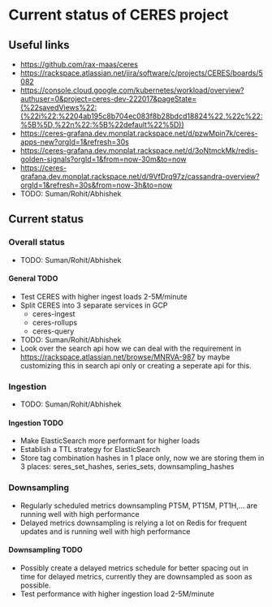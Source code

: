 # Current status of CERES project

## Useful links
* https://github.com/rax-maas/ceres
* https://rackspace.atlassian.net/jira/software/c/projects/CERES/boards/5082
* https://console.cloud.google.com/kubernetes/workload/overview?authuser=0&project=ceres-dev-222017&pageState=(%22savedViews%22:(%22i%22:%2204ab195c8b704ec083f8b28bdcd18824%22,%22c%22:%5B%5D,%22n%22:%5B%22default%22%5D))
* https://ceres-grafana.dev.monplat.rackspace.net/d/pzwMpin7k/ceres-apps-new?orgId=1&refresh=30s
* https://ceres-grafana.dev.monplat.rackspace.net/d/3oNtmckMk/redis-golden-signals?orgId=1&from=now-30m&to=now
* https://ceres-grafana.dev.monplat.rackspace.net/d/9VfDrq97z/cassandra-overview?orgId=1&refresh=30s&from=now-3h&to=now
* TODO: Suman/Rohit/Abhishek

## Current status

### Overall status
* TODO: Suman/Rohit/Abhishek

#### General TODO
* Test CERES with higher ingest loads 2-5M/minute
* Split CERES into 3 separate services in GCP
  * ceres-ingest
  * ceres-rollups
  * ceres-query
* TODO: Suman/Rohit/Abhishek
* Look over the search api how we can deal with the requirement in https://rackspace.atlassian.net/browse/MNRVA-987 by maybe customizing this in search api only or creating a seperate api for this.

### Ingestion
* TODO: Suman/Rohit/Abhishek

#### Ingestion TODO
* Make ElasticSearch more performant for higher loads
* Establish a TTL strategy for ElasticSearch
* Store tag combination hashes in 1 place only, now we are storing them in 3 places: seres_set_hashes, series_sets, downsampling_hashes

### Downsampling
* Regularly scheduled metrics downsampling PT5M, PT15M, PT1H,... are running well with high performance
* Delayed metrics downsampling is relying a lot on Redis for frequent updates and is running well with high performance

#### Downsampling TODO
* Possibly create a delayed metrics schedule for better spacing out in time for delayed metrics, currently they are downsampled as soon as possible.
* Test performance with higher ingestion load 2-5M/minute

